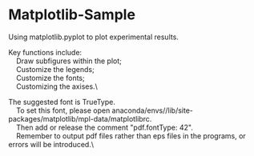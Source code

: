 # Matplotlib-Sample
Using matplotlib.pyplot to plot experimental results.  

Key functions include:\
  &nbsp; &nbsp; Draw subfigures within the plot;\
  &nbsp; &nbsp; Customize the legends;\
  &nbsp; &nbsp; Customize the fonts;\
  &nbsp; &nbsp; Customizing the axises.\

The suggested font is TrueType.\
  &nbsp; &nbsp; To set this font, please open anaconda/envs/<env>/lib/site-packages/matplotlib/mpl-data/matplotlibrc.\
  &nbsp; &nbsp; Then add or release the comment "pdf.fontType: 42".\
  &nbsp; &nbsp; Remember to output pdf files rather than eps files in the programs, or errors will be introduced.\
